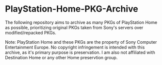 # PlayStation-Home-PKG-Archive
The following repository aims to archive as many PKGs of PlayStation Home as possible, prioritizing original PKGs taken from Sony's servers over modified/repacked PKGs.

Note: PlayStation Home and these PKGs are the property of Sony Computer Entertainment Europe. No copyright infringement is intended with this archive, as it's primary purpose is preservation. I am also not affiliated with Destination Home or any other Home preservtion group.
